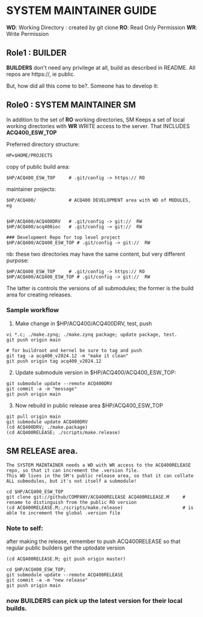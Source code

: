 # SYSTEM MAINTAINER GUIDE

**WD**: Working Directory : created by git clone
**RO**: Read Only Permission
**WR**: Write Permission

## Role1 : BUILDER

**BUILDERS** don't need any privilege at all, build as described in README.
All repos are https://, ie public.

But, how did all this come to be?. Someone has to develop it:

## Role0 : SYSTEM MAINTAINER SM

In addition to the set of **RO** working directories,
SM Keeps a set of local working directories with **WR** WRITE access to the server.
That INCLUDES **ACQ400_ESW_TOP**

Preferred directory structure:

```
HP=$HOME/PROJECTS
```
copy of public build area:
```
$HP/ACQ400_ESW_TOP     # .git/config -> https:// RO
```

maintainer projects:
```
$HP/ACQ400/            # ACQ400 DEVELOPMENT area with WD of MODULES, eg
                              

$HP/ACQ400/ACQ400DRV   # .git/config -> git://  RW
$HP/ACQ400/acq400ioc   # .git/config -> git://  RW

### Development Repo for top level project
$HP/ACQ400/ACQ400_ESW_TOP # .git/config -> git://  RW
```
nb: these two directories may have the same content, but very different purpose:
```
$HP/ACQ400_ESW_TOP     # .git/config -> https:// RO
$HP/ACQ400/ACQ400_ESW_TOP # .git/config -> git://  RW
```
The latter is controls the versions of all submodules; the former is the build area for creating releases.

### Sample workflow

1. Make change in $HP/ACQ400/ACQ400DRV, test, push
```
vi *.c; ./make.zynq; ./make.zynq package; update package, test.
git push origin main

# for buildroot and kernel be sure to tag and push
git tag -a acq400_v2024.12 -m "make it clean"
git push origin tag acq400_v2024.12
```

2. Update submodule version in $HP/ACQ400/ACQ400_ESW_TOP:
```
git submodule update --remote ACQ400DRV
git commit -a -m "message"
git push origin main
```

3. Now rebuild in public release area $HP/ACQ400_ESW_TOP
```
git pull origin main
git submodule update ACQ400DRV
(cd ACQ400DRV; ./make.package)
(cd ACQ400RELEASE; ./scripts/make.release)
```
## SM RELEASE area.
```
The SYSTEM MAINTAINER needs a WD with WR access to the ACQ400RELEASE repo, so that it can increment the .version file.
This WD lives in the SM's public release area, so that it can collate ALL submodules, but it's not itself a submodule!

cd $HP/ACQ400_ESW_TOP
git clone git://github/COMPANY/ACQ400RELEASE ACQ400RELEASE.M     # rename to distinguish from the public RO version
(cd ACQ400RELEASE.M;./scripts/make.release)                      # is able to increment the global .version file
```
### Note to self:
after making the release, remember to push ACQ400RELEASE so that regular public builders get the uptodate version
```
(cd ACQ400RELEASE.M; git push origin master)

cd $HP/ACQ400_ESW_TOP;
git submodule update --remote ACQ400RELEASE
git commit -a -m "new release"
git push origin main
```
### now BUILDERS can pick up the latest version for their local builds.




